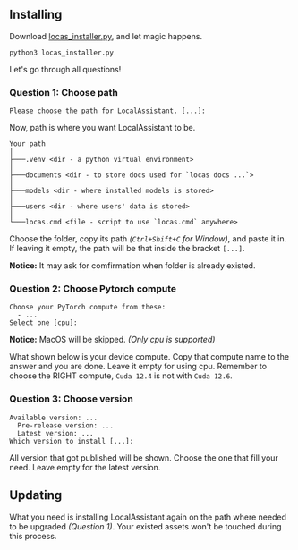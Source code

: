 ## Installing

Download [locas_installer.py](https://github.com/Linos1391/LocalAssistant/releases/download/v1.1.1/locas_installer.py), and let magic happens.
```
python3 locas_installer.py
```
Let's go through all questions!

### Question 1: Choose path
```
Please choose the path for LocalAssistant. [...]:
```

Now, path is where you want LocalAssistant to be.
```
Your path
│
├───.venv <dir - a python virtual environment>
│
├───documents <dir - to store docs used for `locas docs ...`>
│
├───models <dir - where installed models is stored>
│
├───users <dir - where users' data is stored>
│
└───locas.cmd <file - script to use `locas.cmd` anywhere>
```


Choose the folder, copy its path *(`Ctrl+Shift+C` for Window)*, and paste it in. If leaving it empty, the path will be that inside the bracket `[...]`.

**Notice:** It may ask for comfirmation when folder is already existed.

### Question 2: Choose Pytorch compute

```
Choose your PyTorch compute from these:
  - ...
Select one [cpu]:
```

**Notice:** MacOS will be skipped. *(Only cpu is supported)*

What shown below is your device compute. Copy that compute name to the answer and you are done. Leave it empty for using cpu. Remember to choose the RIGHT compute, `Cuda 12.4` is not with `Cuda 12.6`.

### Question 3: Choose version

```
Available version: ...
  Pre-release version: ...
  Latest version: ...
Which version to install [...]:
```

All version that got published will be shown. Choose the one that fill your need. Leave empty for the latest version.

## Updating

What you need is installing LocalAssistant again on the path where needed to be upgraded *(Question 1)*. Your existed assets won't be touched during this process.
